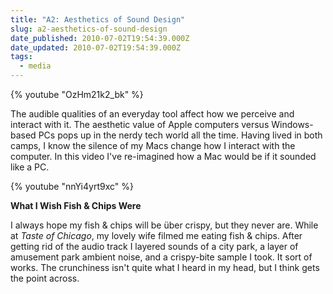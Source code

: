 ```yaml
---
title: "A2: Aesthetics of Sound Design"
slug: a2-aesthetics-of-sound-design
date_published: 2010-07-02T19:54:39.000Z
date_updated: 2010-07-02T19:54:39.000Z
tags:
  - media
---
```


{% youtube "OzHm21k2_bk" %}

The audible qualities of an everyday tool affect how we perceive and interact with it. The aesthetic value of Apple computers versus Windows-based PCs pops up in the nerdy tech world all the time. Having lived in both camps, I know the silence of my Macs change how I interact with the computer. In this video I've re-imagined how a Mac would be if it sounded like a PC.

{% youtube "nnYi4yrt9xc" %}

**What I Wish Fish & Chips Were**

I always hope my fish & chips will be über crispy, but they never are. While at *Taste of Chicago*, my lovely wife filmed me eating fish & chips. After getting rid of the audio track I layered sounds of a city park, a layer of amusement park ambient noise, and a crispy-bite sample I took. It sort of works. The crunchiness isn't quite what I heard in my head, but I think gets the point across.
